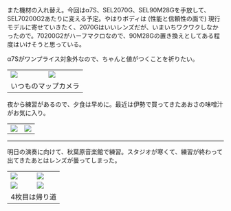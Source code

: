 また機材の入れ替え。今回はα7S、SEL2070G、SEL90M28Gを手放して、SEL70200G2あたりに変える予定。やはりボディは (性能と信頼性の面で) 現行モデルに寄せていきたく、2070Gはいいレンズだが、いまいちワクワクしなかったので。70200G2がハーフマクロなので、90M28Gの置き換えとしてある程度はいけそうと思っている。

α7Sがワンプライス対象外なので、ちゃんと値がつくことを祈りたい。

<table>
  <tr>
    <td><img class="caption" src="https://photos.old.apkas.net/medium/202409/20240911-113423.webp" /></td>
    <td><img class="caption" src="https://photos.old.apkas.net/medium/202409/20240911-130851.webp" /></td>
  </tr>
  <tr>
    <td colspan="2">いつものマップカメラ</td>
  </tr>
</table>

夜から練習があるので、夕食は早めに。最近は伊勢で買ってきたあおさの味噌汁がお気に入り。

<table>
  <tr>
    <td><img src="https://photos.old.apkas.net/medium/202409/20240911-160803.webp" /></td>
    <td><img src="https://photos.old.apkas.net/medium/202409/20240911-162449.webp" /></td>
  </tr>
</table>

---

明日の演奏に向けて、秋葉原音楽館で練習。スタジオが寒くて、練習が終わって出てきたあとはレンズが曇ってしまった。

<table>
  <tr>
    <td><img class="top" src="https://photos.old.apkas.net/medium/202409/20240911-194229.webp" /></td>
    <td><img class="top" src="https://photos.old.apkas.net/medium/202409/20240911-194516.webp" /></td>
  </tr>
  <tr>
    <td><img class="bottom-caption" src="https://photos.old.apkas.net/medium/202409/20240911-194531.webp" /></td>
    <td><img class="bottom-caption" src="https://photos.old.apkas.net/medium/202409/20240911-220603.webp" /></td>
  </tr>
  <tr>
    <td colspan="2">4枚目は帰り道</td>
  </tr>
</table>
